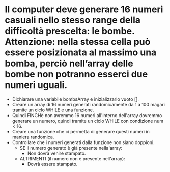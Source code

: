# Il computer deve generare 16 numeri casuali nello stesso range della difficoltà prescelta: le bombe. Attenzione: nella stessa cella può essere posizionata al massimo una bomba, perciò nell’array delle bombe non potranno esserci due numeri uguali.

- Dichiarare una variabile bombsArray e inizializzarlo vuoto [].
- Creare un array di 16 numeri generati randomicamente da 1 a 100 magari tramite un ciclo WHILE e una funzione.
- Quindi FINCHè non avremmo 16 numeri all'interno dell'array dovremmo generare un numero, quindi tramite un ciclo WHILE con condizione num < 16.
- Creare una funzione che ci permetta di generare questi numeri in maniera randomica.
- Controllare che i numeri generati dalla funzione non siano doppioni.
  - SE il numero generato è già presente nella'array:
    - Non dovrà venire stampato.
  - ALTRIMENTI (il numero non è presente nell'array):
    - Dovrà essere stampato.